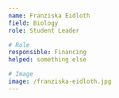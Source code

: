 ```yaml
---
name: Franziska Eidloth 
field: Biology 
role: Student Leader

# Role
responsible: Financing 
helped: something else

# Image
image: /franziska-eidloth.jpg
---
```

